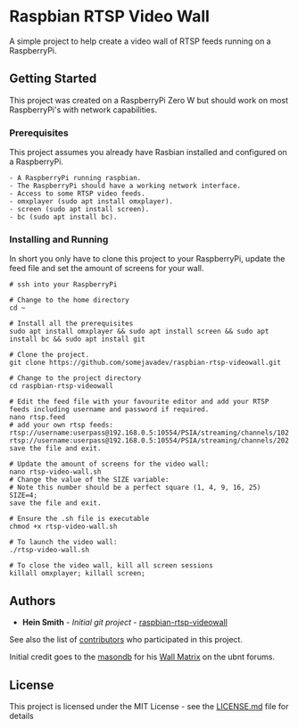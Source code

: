 # Raspbian RTSP Video Wall

A simple project to help create a video wall of RTSP feeds running on a RaspberryPi.

## Getting Started

This project was created on a RaspberryPi Zero W but should work on most RaspberryPi's with network capabilities.

### Prerequisites

This project assumes you already have Rasbian installed and configured on a RaspberryPi.

```
- A RaspberryPi running raspbian.
- The RaspberryPi should have a working network interface.
- Access to some RTSP video feeds.
- omxplayer (sudo apt install omxplayer).
- screen (sudo apt install screen).
- bc (sudo apt install bc).
```

### Installing and Running

In short you only have to clone this project to your RaspberryPi, update the feed file and set the amount of screens for your wall.

```
# ssh into your RaspberryPi

# Change to the home directory
cd ~

# Install all the prerequisites 
sudo apt install omxplayer && sudo apt install screen && sudo apt install bc && sudo apt install git

# Clone the project.
git clone https://github.com/somejavadev/raspbian-rtsp-videowall.git

# Change to the project directory
cd raspbian-rtsp-videowall

# Edit the feed file with your favourite editor and add your RTSP feeds including username and password if required.
nano rtsp.feed
# add your own rtsp feeds:
rtsp://username:userpass@192.168.0.5:10554/PSIA/streaming/channels/102
rtsp://username:userpass@192.168.0.5:10554/PSIA/streaming/channels/202
save the file and exit.

# Update the amount of screens for the video wall:
nano rtsp-video-wall.sh
# Change the value of the SIZE variable:
# Note this number should be a perfect square (1, 4, 9, 16, 25)
SIZE=4;
save the file and exit.

# Ensure the .sh file is executable
chmod +x rtsp-video-wall.sh

# To launch the video wall:
./rtsp-video-wall.sh

# To close the video wall, kill all screen sessions
killall omxplayer; killall screen;

```

## Authors

* **Hein Smith** - *Initial git project* - [raspbian-rtsp-videowall](https://github.com/somejavadev/raspbian-rtsp-videowall)

See also the list of [contributors](https://github.com/somejavadev/raspbian-rtsp-videowall/graphs/contributors) who participated in this project.

Initial credit goes to the [masondb](https://community.ubnt.com/t5/user/viewprofilepage/user-id/240970) for his [Wall Matrix](https://community.ubnt.com/t5/UniFi-Video/Tutorial-RTSP-Raspberry-Pi-B-Viewer-6-Cam-4-Cam/td-p/1536448) on the ubnt forums.

## License

This project is licensed under the MIT License - see the [LICENSE.md](LICENSE.md) file for details


